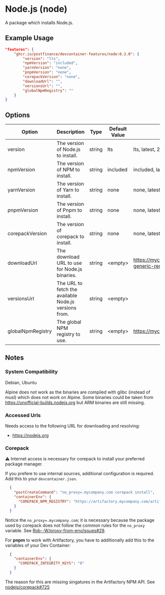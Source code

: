 # Node.js (node)

A package which installs Node.js.

## Example Usage

```json
"features": {
    "ghcr.io/postfinance/devcontainer-features/node:0.3.0": {
        "version": "lts",
        "npmVersion": "included",
        "yarnVersion": "none",
        "pnpmVersion": "none",
        "corepackVersion": "none",
        "downloadUrl": "",
        "versionsUrl": "",
        "globalNpmRegistry": ""
    }
}
```

## Options

| Option | Description | Type | Default Value | Proposals |
|-----|-----|-----|-----|-----|
| version | The version of Node.js to install. | string | lts | lts, latest, 20.11.1, 18.19.1 |
| npmVersion | The version of NPM to install. | string | included | included, latest, 10.5.0, 9.9.3 |
| yarnVersion | The version of Yarn to install. | string | none | none, latest, 1.22.22, 1.21.1 |
| pnpmVersion | The version of Pnpm to install. | string | none | none, latest, 9.14.2, 9 |
| corepackVersion | The version of corepack to install. | string | none | none, latest, 0.34.0, 0.29 |
| downloadUrl | The download URL to use for Node.js binaries. | string | &lt;empty&gt; | https://mycompany.com/artifactory/nodejs-generic-remote/dist |
| versionsUrl | The URL to fetch the available Node.js versions from. | string | &lt;empty&gt; |  |
| globalNpmRegistry | The global NPM registry to use. | string | &lt;empty&gt; | https://mycompany.com/artifactory/api/npm/npm/ |

## Notes

### System Compatibility

Debian, Ubuntu

Alpine does not work as the binaries are compiled with glibc (instead of musl) which does not work on Alpine.
Some binaries could be taken from https://unofficial-builds.nodejs.org but ARM binaries are still missing.

### Accessed Urls

Needs access to the following URL for downloading and resolving:
* https://nodejs.org

### Corepack

:warning: Internet access is necessary for corepack to install your preferred package manager.

If you prefere to use internal sources, additional configuration is required. Add this to your `devcontainer.json`.

```json
  {
    "postCreateCommand": "no_proxy=.mycompany.com corepack install",
    "containerEnv": {
      "COREPACK_NPM_REGISTRY": "https://artifactory.mycompany.com/artifactory/api/npm/npm"
    }
  }
```

Notice the `no_proxy=.mycompany.com`; it is necessary because the package used by corepack does not follow the common rules for the `no_proxy` variable. See [Rob--W/proxy-from-env/issues#29](https://github.com/Rob--W/proxy-from-env/issues/29).

For **pnpm** to work with Artifactory, you have to additionally add this to the variables of your Dev Container:

```json
  {
    "containerEnv": {
      "COREPACK_INTEGRITY_KEYS": "0"
    }
  }
```

The reason for this are missing singatures in the Artifactory NPM API. See [nodejs/corepack#725](https://github.com/nodejs/corepack/issues/725)
